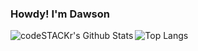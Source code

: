 ### Howdy! I'm Dawson

<img align="left" alt="codeSTACKr's Github Stats" src="https://github-readme-stats.vercel.app/api?username=dfields16&show_icons=true&hide_border=true&count_private=true&show_icons=true&hide=stars,contribs&hide_rank=true&include_all_commits=true" />

![Top Langs](https://github-readme-stats.vercel.app/api/top-langs/?username=dfields16&hide=gherkin,html,css&hide_border=true&count_private=true&include_all_commits=true)
